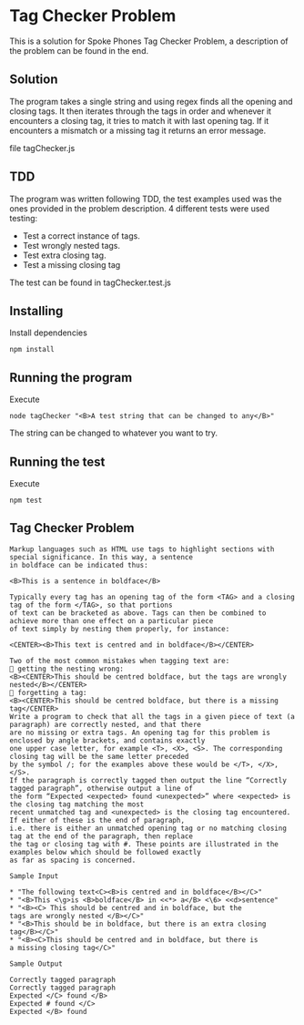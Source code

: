 # Tag Checker Problem

This is a solution for Spoke Phones Tag Checker Problem, a description of the
problem can be found in the end.

## Solution

The program takes a single string and using regex finds all the opening and
closing tags. It then iterates through the tags in order and whenever it
encounters a closing tag, it tries to match it with last opening tag. If it
encounters a mismatch or a missing tag it returns an error message.

file tagChecker.js

## TDD

The program was written following TDD, the test examples used was the ones
provided in the problem description. 4 different tests were used testing:

* Test a correct instance of tags.
* Test wrongly nested tags.
* Test extra closing tag.
* Test a missing closing tag

The test can be found in tagChecker.test.js

## Installing

Install dependencies

```
npm install

```

## Running the program

Execute

```
node tagChecker "<B>A test string that can be changed to any</B>"

```

The string can be changed to whatever you want to try.

## Running the test
Execute

```
npm test

```

## Tag Checker Problem
```
Markup languages such as HTML use tags to highlight sections with special significance. In this way, a sentence
in boldface can be indicated thus:

<B>This is a sentence in boldface</B>

Typically every tag has an opening tag of the form <TAG> and a closing tag of the form </TAG>, so that portions
of text can be bracketed as above. Tags can then be combined to achieve more than one effect on a particular piece
of text simply by nesting them properly, for instance:

<CENTER><B>This text is centred and in boldface</B></CENTER>

Two of the most common mistakes when tagging text are:
 getting the nesting wrong:
<B><CENTER>This should be centred boldface, but the tags are wrongly nested</B></CENTER>
 forgetting a tag:
<B><CENTER>This should be centred boldface, but there is a missing tag</CENTER>
Write a program to check that all the tags in a given piece of text (a paragraph) are correctly nested, and that there
are no missing or extra tags. An opening tag for this problem is enclosed by angle brackets, and contains exactly
one upper case letter, for example <T>, <X>, <S>. The corresponding closing tag will be the same letter preceded
by the symbol /; for the examples above these would be </T>, </X>, </S>.
If the paragraph is correctly tagged then output the line “Correctly tagged paragraph”, otherwise output a line of
the form “Expected <expected> found <unexpected>” where <expected> is the closing tag matching the most
recent unmatched tag and <unexpected> is the closing tag encountered. If either of these is the end of paragraph,
i.e. there is either an unmatched opening tag or no matching closing tag at the end of the paragraph, then replace
the tag or closing tag with #. These points are illustrated in the examples below which should be followed exactly
as far as spacing is concerned.

Sample Input

* "The following text<C><B>is centred and in boldface</B></C>"
* "<B>This <\g>is <B>boldface</B> in <<*> a</B> <\6> <<d>sentence"
* "<B><C> This should be centred and in boldface, but the
tags are wrongly nested </B></C>"
* "<B>This should be in boldface, but there is an extra closing
tag</B></C>"
* "<B><C>This should be centred and in boldface, but there is
a missing closing tag</C>"

Sample Output

Correctly tagged paragraph
Correctly tagged paragraph
Expected </C> found </B>
Expected # found </C>
Expected </B> found
```
